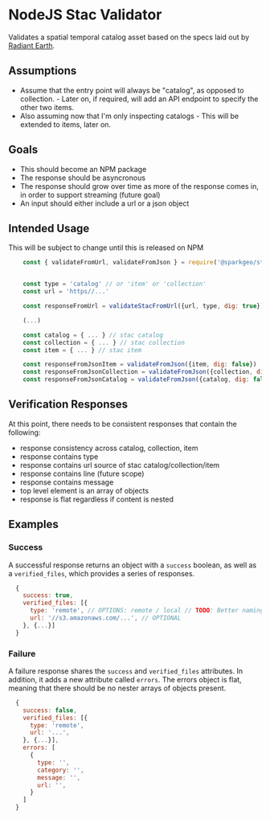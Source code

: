 # NodeJS Stac Validator

Validates a spatial temporal catalog asset based on the specs laid out by [Radiant Earth](https://github.com/radiantearth/stac-spec/tree/v0.6.0).

## Assumptions

- Assume that the entry point will always be "catalog", as opposed to collection.
      - Later on, if required, will add an API endpoint to specify the other two items.
- Also assuming now that I'm only inspecting catalogs
      - This will be extended to items, later on.

## Goals

- This should become an NPM package
- The response should be asyncronous
- The response should grow over time as more of the response comes in, in order to support streaming (future goal)
- An input should either include a url or a json object

## Intended Usage

This will be subject to change until this is released on NPM

```js
    const { validateFromUrl, validateFromJson } = require('@sparkgeo/stac-validator')


    const type = 'catalog' // or 'item' or 'collection'
    const url = 'https//...'

    const responseFromUrl = validateStacFromUrl({url, type, dig: true})

    (...)

    const catalog = { ... } // stac catalog
    const collection = { ... } // stac collection
    const item = { ... } // stac item

    const responseFromJsonItem = validateFromJson({item, dig: false})
    const responseFromJsonCollection = validateFromJson({collection, dig: false})
    const responseFromJsonCatalog = validateFromJson({catalog, dig: false})
```


## Verification Responses

At this point, there needs to be consistent responses that contain the following:

- response consistency across catalog, collection, item
- response contains type
- response contains url source of stac catalog/collection/item
- response contains line (future scope)
- response contains message
- top level element is an array of objects
- response is flat regardless if content is nested

## Examples

### Success

A successful response returns an object with a `success` boolean, as well as a `verified_files`, which provides a series of responses.

```js
  {
    success: true,
    verified_files: [{
      type: 'remote', // OPTIONS: remote / local // TODO: Better naming..?
      url: '//s3.amazonaws.com/...', // OPTIONAL
    }, {...}]
  }
```

### Failure

A failure response shares the `success` and `verified_files` attributes. In addition, it adds a new attribute called `errors`. The errors object is flat, meaning that there should be no nester arrays of objects present.

```js
  {
    success: false,
    verified_files: [{
      type: 'remote',
      url: '...',
    }, {...}],
    errors: [
      {
        type: '',
        category: '',
        message: '',
        url: '',
      }
    ]
  }
```

